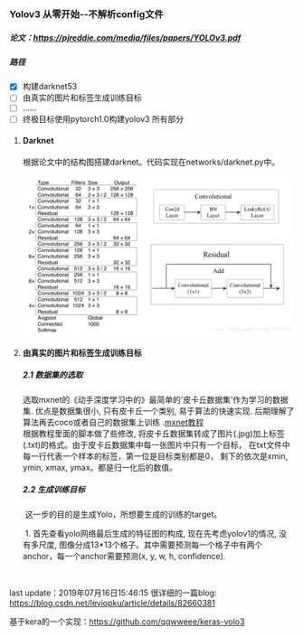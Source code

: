 ### Yolov3 从零开始--不解析config文件

##### 论文：<https://pjreddie.com/media/files/papers/YOLOv3.pdf>

##### 路径

- [x] 构建darknet53
- [ ] 由真实的图片和标签生成训练目标
- [ ] ......
- [ ] 终极目标使用pytorch1.0构建yolov3 所有部分

1. #### Darknet

   根据论文中的结构图搭建darknet。代码实现在networks/darknet.py中。

   #### ![darknet](fig/Darknet-53.png)

2. #### 由真实的图片和标签生成训练目标
    ##### 2.1 数据集的选取
    ​	选取mxnet的《动手深度学习中的》最简单的'皮卡丘数据集'作为学习的数据集. 优点是数据集很小, 只有皮卡丘一个类别, 易于算法的快速实现. 后期理解了算法再去coco或者自己的数据集上训练 .[mxnet教程](<https://zh.d2l.ai/chapter_computer-vision/object-detection-dataset.html>)  
    	根据教程里面的脚本做了些修改, 将皮卡丘数据集转成了图片(.jpg)加上标签(.txt)的格式。由于皮卡丘数据集中每一张图片中只有一个目标， 在txt文件中每一行代表一个样本的标签，第一位是目标类别都是0， 剩下的依次是xmin, ymin, xmax, ymax。都是归一化后的数值。

    ##### 2.2 生成训练目标

    ​	这一步的目的是生成Yolo，所想要生成的训练的target。

    ​	1. 首先查看yolo网络最后生成的特征图的构成, 现在先考虑yolov1的情况, 没有多尺度, 图像分成13*13个格子。其中需要预测每一个格子中有两个anchor，每一个anchor需要预测(x, y, w, h, confidence).

    ​	

last update：2019年07月16日15:46:15
很详细的一篇blog: https://blog.csdn.net/leviopku/article/details/82660381

基于kera的一个实现：<https://github.com/qqwweee/keras-yolo3>